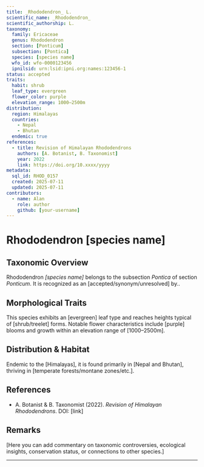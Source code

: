 ```yaml
---
title: _Rhododendron_ L.
scientific_name: _Rhododendron_
scientific_authorship: L.
taxonomy:
  family: Ericaceae
  genus: Rhododendron
  section: [Ponticum]
  subsection: [Pontica]
  species: [species name]
  wfo_id: wfo-0000123456
  ipnilsid: urn:lsid:ipni.org:names:123456-1
status: accepted
traits:
  habit: shrub
  leaf_type: evergreen
  flower_color: purple
  elevation_range: 1000–2500m
distribution:
  region: Himalayas
  countries:
    - Nepal
    - Bhutan
  endemic: true
references:
  - title: Revision of Himalayan Rhododendrons
    authors: [A. Botanist, B. Taxonomist]
    year: 2022
    link: https://doi.org/10.xxxx/yyyy
metadata:
  sql_id: RHOD_0157
  created: 2025-07-11
  updated: 2025-07-11
contributors:
  - name: Alan
    role: author
    github: [your-username]
---
```


# Rhododendron [species name]

## Taxonomic Overview  
Rhododendron *[species name]* belongs to the subsection *Pontica* of section *Ponticum*. It is recognized as an [accepted/synonym/unresolved] by..

## Morphological Traits  
This species exhibits an [evergreen] leaf type and reaches heights typical of [shrub/treelet] forms. Notable flower characteristics include [purple] blooms and growth within an elevation range of [1000–2500m].

## Distribution & Habitat  
Endemic to the [Himalayas], it is found primarily in [Nepal and Bhutan], thriving in [temperate forests/montane zones/etc.].

## References  
- A. Botanist & B. Taxonomist (2022). *Revision of Himalayan Rhododendrons*. DOI: [link]

## Remarks  
[Here you can add commentary on taxonomic controversies, ecological insights, conservation status, or connections to other species.]

---
